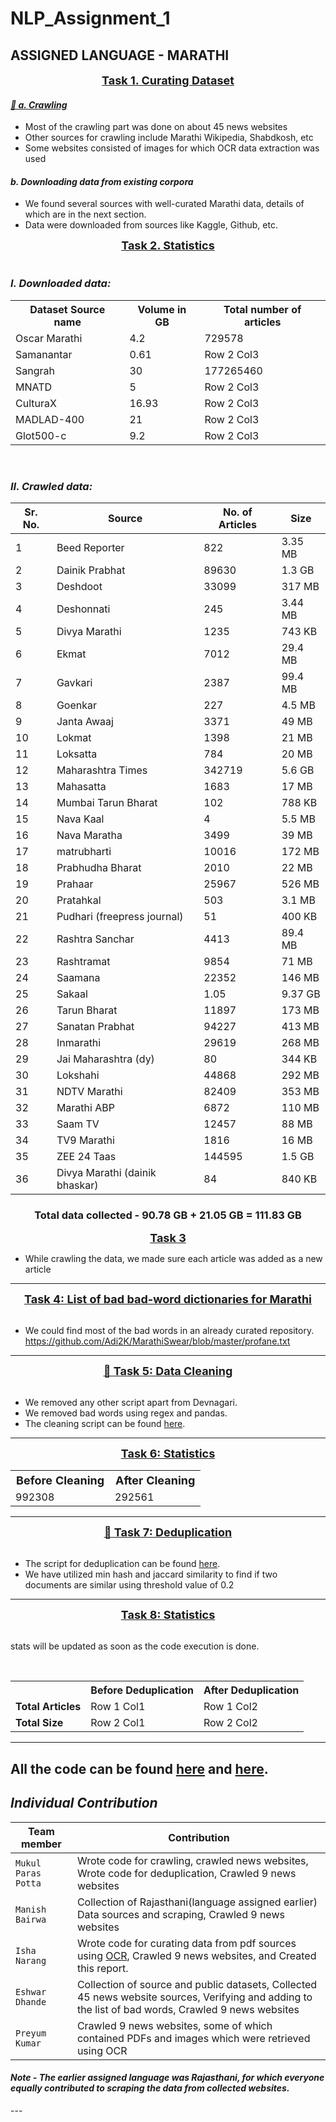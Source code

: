 # NLP_Assignment_1

ASSIGNED LANGUAGE - **MARATHI**
---

<center style="font-size:18px"><b><u>Task 1. Curating Dataset</b></u></center>

  <h4><I><a href='https://github.com/EshwarDhande/NLP_Assignment_1/tree/main/Codes/mukul/nlp_spiders'>🔗 a. Crawling </a> </h4></i>

- Most of the crawling part was done on about 45 news websites
- Other sources for crawling include Marathi Wikipedia, Shabdkosh, etc 
- Some websites consisted of images for which OCR data extraction was used 

<h4><i>b. Downloading data from existing corpora</h4></i>

- We found several sources with well-curated Marathi data, details of which are in the next section.
- Data were downloaded from sources like Kaggle, Github, etc.




<center style="font-size:18px"><b><u>Task 2. Statistics</b></u></center>

<br>
<b><i><h3>I. Downloaded data:</h3></b></i>
<table>
  <tr>
    <th style="font-size:16px">Dataset Source name</th>
    <th style="font-size:16px">Volume in GB</th>
    <th style="font-size:16px">Total number of articles</th>
  </tr>
  <tr>
    <td style="font-size:16px">Oscar Marathi</td>
    <td style="font-size:16px">4.2</td>
    <td style="font-size:16px">729578</td>
  </tr>
  <tr>
    <td style="font-size:16px">Samanantar</td>
    <td style="font-size:16px">0.61</td>
    <td style="font-size:16px">Row 2 Col3</td>
  </tr>
  <tr>
    <td style="font-size:16px">Sangrah</td>
    <td style="font-size:16px">30</td>
    <td style="font-size:16px">177265460</td>
  </tr>
  <tr>
    <td style="font-size:16px">MNATD</td>
    <td style="font-size:16px">5</td>
    <td style="font-size:16px">Row 2 Col3</td>
  </tr>
  <tr>
    <td style="font-size:16px">CulturaX</td>
    <td style="font-size:16px">16.93</td>
    <td style="font-size:16px">Row 2 Col3</td>
  </tr>
  <tr>
    <td style="font-size:16px">MADLAD-400</td>
    <td style="font-size:16px">21</td>
    <td style="font-size:16px">Row 2 Col3</td>
  </tr>
  <tr>
    <td style="font-size:16px">Glot500-c</td>
    <td style="font-size:16px">9.2</td>
    <td style="font-size:16px">Row 2 Col3</td>
  </tr>

</table>


<br>
<b><i><h3>II. Crawled data:</h3></b></i>
  
| Sr. No. | Source                            | No. of Articles | Size    |
|---------|------------------------------------|-----------------|---------|
| 1       | Beed Reporter                      | 822             | 3.35 MB |
| 2       | Dainik Prabhat                     | 89630           | 1.3 GB  |
| 3       | Deshdoot                           | 33099           | 317 MB  |
| 4       | Deshonnati                         | 245             | 3.44 MB |
| 5       | Divya Marathi                      | 1235            | 743 KB  |
| 6       | Ekmat                              | 7012            | 29.4 MB |
| 7       | Gavkari                            | 2387            | 99.4 MB |
| 8       | Goenkar                            | 227             | 4.5 MB  |
| 9       | Janta Awaaj                        | 3371            | 49 MB   |
| 10      | Lokmat                             | 1398            | 21 MB   |
| 11      | Loksatta                           | 784             | 20 MB   |
| 12      | Maharashtra Times                  | 342719          | 5.6 GB  |
| 13      | Mahasatta                          | 1683            | 17 MB   |
| 14      | Mumbai Tarun Bharat                | 102             | 788 KB  |
| 15      | Nava Kaal                          | 4               | 5.5 MB  |
| 16      | Nava Maratha                       | 3499            | 39 MB   |
| 17      | matrubharti                        | 10016           | 172 MB  |
| 18      | Prabhudha Bharat                   | 2010            | 22 MB   |
| 19      | Prahaar                            | 25967           | 526 MB  |
| 20      | Pratahkal                          | 503             | 3.1 MB  |
| 21      | Pudhari (freepress journal)        | 51              | 400 KB  |
| 22      | Rashtra Sanchar                    | 4413            | 89.4 MB |
| 23      | Rashtramat                         | 9854            | 71 MB   |
| 24      | Saamana                            | 22352           | 146 MB  |
| 25      | Sakaal                             | 1.05            | 9.37 GB |
| 26      | Tarun Bharat                       | 11897           | 173 MB  |
| 27      | Sanatan Prabhat                    | 94227           | 413 MB  |
| 28      | Inmarathi                          | 29619           | 268 MB  |
| 29      | Jai Maharashtra (dy)               | 80              | 344 KB  |
| 30      | Lokshahi                           | 44868           | 292 MB  |
| 31      | NDTV Marathi                       | 82409           | 353 MB  |
| 32      | Marathi ABP                       | 6872            | 110 MB  |
| 33      | Saam TV                            | 12457           | 88 MB   |
| 34      | TV9 Marathi                        | 1816            | 16 MB   |
| 35      | ZEE 24 Taas                        | 144595          | 1.5 GB  |
| 36      | Divya Marathi (dainik bhaskar)     | 84              | 840 KB  |


<center> <b> <h3> Total data collected - 90.78 GB + 21.05 GB = 111.83 GB</b></h3></center>




<center style="font-size:18px"><b><u>Task 3 </b></u></center>  
  

  
- While crawling the data, we made sure each article was added as a new article  


---


<center style="font-size:18px"><b><u>Task 4: List of bad bad-word dictionaries for Marathi</b></u></center>

  <br>

- We could find most of the bad words in an already curated repository. https://github.com/Adi2K/MarathiSwear/blob/master/profane.txt


---


<center style="font-size:18px"><b><u><a href = "https://github.com/EshwarDhande/NLP_Assignment_1/blob/main/Codes/mukul/remove_other_scripts.py"> 🔗 Task 5: Data Cleaning <a/> </b></u></center>

<br>

- We removed any other script apart from Devnagari.
- We removed bad words using regex and pandas.
- The cleaning script can be found <a href = 'https://github.com/EshwarDhande/NLP_Assignment_1/blob/main/Codes/mukul/remove_other_scripts.py'> here</a>.

---


<center style="font-size:18px"><b><u>Task 6: Statistics</b></u></center>

<table>
  <tr>
    <th style="font-size:18px">Before Cleaning</th>
    <th style="font-size:18px">After Cleaning </th>
    
  </tr>
  <tr>
    <td style="font-size:16px">992308</td>
    <td style="font-size:16px">292561</td>
    
  </tr>
  
</table>



---
<center style="font-size:18px"><b><u><a href='https://github.com/EshwarDhande/NLP_Assignment_1/blob/main/Codes/mukul/deduplicate.py' >🔗 Task 7: Deduplication </a></u></b></center>  

<br>

- The script for deduplication can be found <a href='https://github.com/EshwarDhande/NLP_Assignment_1/blob/main/Codes/mukul/deduplicate.py'>here</a>. 
- We have utilized min hash and jaccard similarity to find if two documents are similar using threshold value of 0.2


---
<center style="font-size:18px"><b><u>Task 8: Statistics</u></b></center>
<br>

stats will be updated as soon as the code execution is done.

<br>


<table>
  <tr>
    <th></th>
    <th style="font-size:16px">Before Deduplication</th>
    <th style="font-size:16px">After Deduplication </th>
    
  </tr>
  <tr>
    <td style="font-size:16px"><b>Total Articles</b></td>
    <td style="font-size:16px">Row 1 Col1</td>
    <td style="font-size:16px">Row 1 Col2</td>
    
  </tr>
  <tr>
  <td style="font-size:16px"> <b>Total Size</b></td>
    <td style="font-size:16px">Row 2 Col1</td>
    <td style="font-size:16px">Row 2 Col2</td>
    
  </tr>
</table>


---
All the code can be found <a href = 'https://github.com/EshwarDhande/NLP_Assignment_1/tree/main/Codes/mukul'>here</a> and <a href='https://github.com/EshwarDhande/NLP_Assignment_1/tree/main/Codes/manish_ocr_code'>here</a>.
---

## ***Individual Contribution***




|       Team member     | Contribution|
|       ------------    |------------|
| `Mukul Paras Potta` | Wrote code for crawling, crawled news websites, Wrote code for deduplication, Crawled 9 news websites|
| `Manish Bairwa`  | Collection of Rajasthani(language assigned earlier) Data sources and scraping, Crawled 9 news websites |
| `Isha Narang`  | Wrote code for curating data from pdf sources using <a href='https://github.com/EshwarDhande/NLP_Assignment_1/tree/main/Codes/rajasthani'> OCR</a>, Crawled 9 news websites, and Created this report. |
| `Eshwar Dhande`   | Collection of source and public datasets, Collected 45 news website sources, Verifying and adding to the list of bad words, Crawled 9 news websites|
| `Preyum Kumar ` |Crawled 9 news websites, some of which contained PDFs and images which were retrieved using OCR |


<h4><i>Note - The earlier assigned language was Rajasthani, for which everyone equally contributed to scraping the data from collected websites.</h4></i>
---

